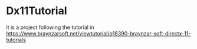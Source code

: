 # Dx11Tutorial

it is a project following the tutorial in <https://www.braynzarsoft.net/viewtutorial/q16390-braynzar-soft-directx-11-tutorials>
